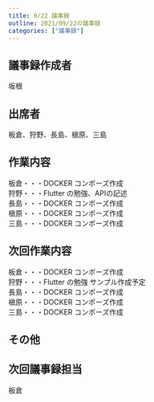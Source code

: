 ```yaml
---
title: 9/22 議事録
outline: 2021/09/22の議事録
categories: ["議事録"]
---
```


## 議事録作成者
坂根

## 出席者
板倉、狩野、長島、槇原、三島

## 作業内容
板倉・・・DOCKER コンポーズ作成<br>
狩野・・・Flutter の勉強、APIの記述<br>
長島・・・DOCKER コンポーズ作成<br>
槇原・・・DOCKER コンポーズ作成<br>
三島・・・DOCKER コンポーズ作成<br>

## 次回作業内容
板倉・・・DOCKER コンポーズ作成<br>
狩野・・・Flutter の勉強 サンプル作成予定<br>
長島・・・DOCKER コンポーズ作成<br>
槇原・・・DOCKER コンポーズ作成<br>
三島・・・DOCKER コンポーズ作成<br>

## その他

## 次回議事録担当
板倉
